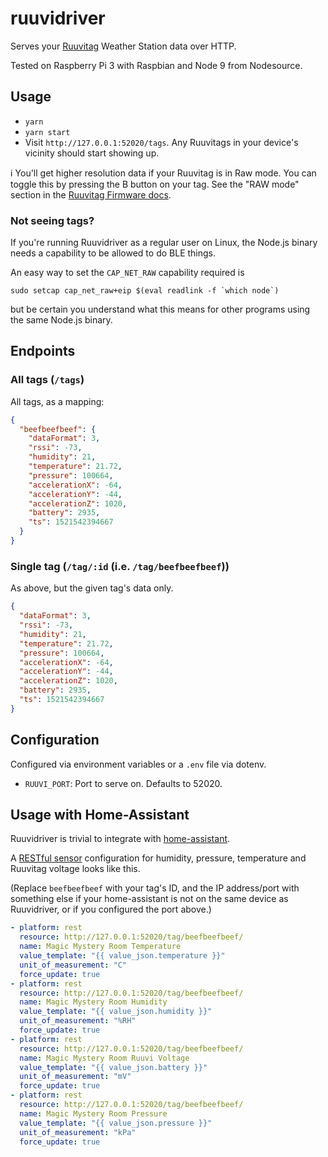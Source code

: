 # ruuvidriver

Serves your [Ruuvitag](https://tag.ruuvi.com/) Weather Station data over HTTP.

Tested on Raspberry Pi 3 with Raspbian and Node 9 from Nodesource.

## Usage

- `yarn`
- `yarn start`
- Visit `http://127.0.0.1:52020/tags`. Any Ruuvitags in your device's vicinity should start showing up.

:information_source: You'll get higher resolution data if your Ruuvitag is in Raw mode. You can toggle this by pressing the B button on your tag. See the "RAW mode" section in the [Ruuvitag Firmware docs](https://lab.ruuvi.com/ruuvitag-fw/).

### Not seeing tags?

If you're running Ruuvidriver as a regular user on Linux, the Node.js binary needs a capability to be allowed to do BLE things.

An easy way to set the `CAP_NET_RAW` capability required is

```
sudo setcap cap_net_raw+eip $(eval readlink -f `which node`)
```

but be certain you understand what this means for other programs using the same Node.js binary.

## Endpoints

### All tags (`/tags`)

All tags, as a mapping:

```json
{
  "beefbeefbeef": {
    "dataFormat": 3,
    "rssi": -73,
    "humidity": 21,
    "temperature": 21.72,
    "pressure": 100664,
    "accelerationX": -64,
    "accelerationY": -44,
    "accelerationZ": 1020,
    "battery": 2935,
    "ts": 1521542394667
  }
}
```

### Single tag (`/tag/:id` (i.e. `/tag/beefbeefbeef`))

As above, but the given tag's data only.

```json
{
  "dataFormat": 3,
  "rssi": -73,
  "humidity": 21,
  "temperature": 21.72,
  "pressure": 100664,
  "accelerationX": -64,
  "accelerationY": -44,
  "accelerationZ": 1020,
  "battery": 2935,
  "ts": 1521542394667
}
```

## Configuration

Configured via environment variables or a `.env` file via dotenv.

- `RUUVI_PORT`: Port to serve on. Defaults to 52020.

## Usage with Home-Assistant

Ruuvidriver is trivial to integrate with [home-assistant](https://home-assistant.io).

A [RESTful sensor](https://home-assistant.io/components/sensor.rest/) configuration for
humidity, pressure, temperature and Ruuvitag voltage looks like this.

(Replace `beefbeefbeef` with your tag's ID, and the IP address/port with something else
if your home-assistant is not on the same device as Ruuvidriver, or if you configured
the port above.)

```yaml
- platform: rest
  resource: http://127.0.0.1:52020/tag/beefbeefbeef/
  name: Magic Mystery Room Temperature
  value_template: "{{ value_json.temperature }}"
  unit_of_measurement: "C"
  force_update: true
- platform: rest
  resource: http://127.0.0.1:52020/tag/beefbeefbeef/
  name: Magic Mystery Room Humidity
  value_template: "{{ value_json.humidity }}"
  unit_of_measurement: "%RH"
  force_update: true
- platform: rest
  resource: http://127.0.0.1:52020/tag/beefbeefbeef/
  name: Magic Mystery Room Ruuvi Voltage
  value_template: "{{ value_json.battery }}"
  unit_of_measurement: "mV"
  force_update: true
- platform: rest
  resource: http://127.0.0.1:52020/tag/beefbeefbeef/
  name: Magic Mystery Room Pressure
  value_template: "{{ value_json.pressure }}"
  unit_of_measurement: "kPa"
  force_update: true
```
